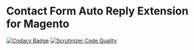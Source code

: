 # Contact Form Auto Reply Extension for Magento

[![Codacy Badge](https://api.codacy.com/project/badge/Grade/bc687a52fb6a420ca89dbfd939b06c7c)](https://www.codacy.com/app/raivis_vitols/magento-contact-form-auto-reply)
[![Scrutinizer Code Quality](https://scrutinizer-ci.com/g/raivis-vitols/magento-contact-form-auto-reply/badges/quality-score.png?b=master)](https://scrutinizer-ci.com/g/raivis-vitols/magento-contact-form-auto-reply/?branch=master)
